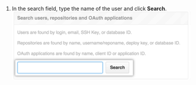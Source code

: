 1. In the search field, type the name of the user and click **Search**.
![Site admin settings search field](/assets/images/enterprise/site-admin-settings/search-for-things.png)
